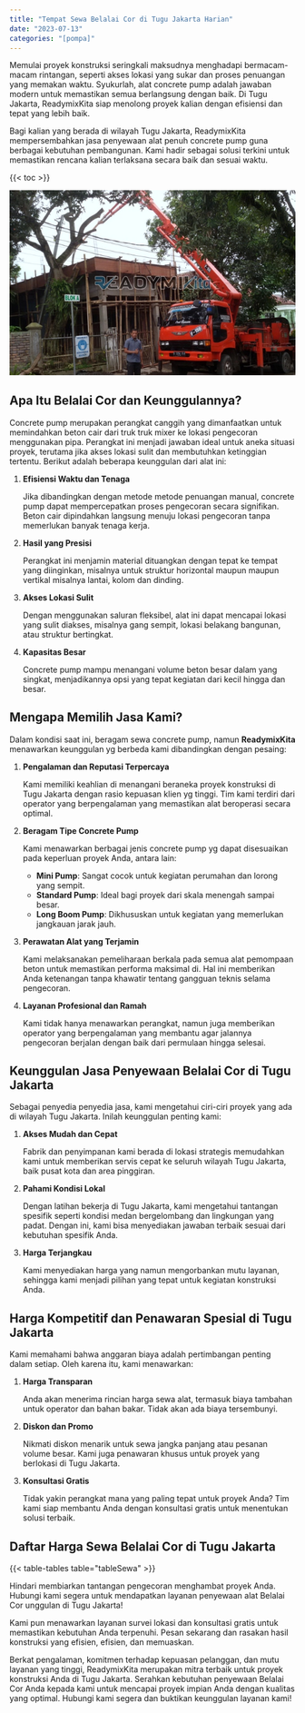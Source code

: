 ```yaml
---
title: "Tempat Sewa Belalai Cor di Tugu Jakarta Harian"
date: "2023-07-13"
categories: "[pompa]"
---
```


Memulai proyek konstruksi seringkali maksudnya menghadapi bermacam-macam rintangan, seperti akses lokasi yang sukar dan proses penuangan yang memakan waktu. Syukurlah, alat concrete pump adalah jawaban modern untuk memastikan semua berlangsung dengan baik. Di Tugu Jakarta, ReadymixKita siap menolong proyek kalian dengan efisiensi dan tepat yang lebih baik.

Bagi kalian yang berada di wilayah Tugu Jakarta, ReadymixKita mempersembahkan jasa penyewaan alat penuh concrete pump guna berbagai kebutuhan pembangunan. Kami hadir sebagai solusi terkini untuk memastikan rencana kalian terlaksana secara baik dan sesuai waktu.

{{< toc >}}

![Tempat Sewa Belalai Cor di Tugu Jakarta Harian](/images/pompa/sewa-pompa-17.jpg)

## Apa Itu Belalai Cor dan Keunggulannya?

Concrete pump merupakan perangkat canggih yang dimanfaatkan untuk memindahkan beton cair dari truk truk mixer ke lokasi pengecoran menggunakan pipa. Perangkat ini menjadi jawaban ideal untuk aneka situasi proyek, terutama jika akses lokasi sulit dan membutuhkan ketinggian tertentu. Berikut adalah beberapa keunggulan dari alat ini:

1. **Efisiensi Waktu dan Tenaga**

   Jika dibandingkan dengan metode metode penuangan manual, concrete pump dapat mempercepatkan proses pengecoran secara signifikan. Beton cair dipindahkan langsung menuju lokasi pengecoran tanpa memerlukan banyak tenaga kerja.

2. **Hasil yang Presisi**

   Perangkat ini menjamin material dituangkan dengan tepat ke tempat yang diinginkan, misalnya untuk struktur horizontal maupun maupun vertikal misalnya lantai, kolom dan dinding.

3. **Akses Lokasi Sulit**

   Dengan menggunakan saluran fleksibel, alat ini dapat mencapai lokasi yang sulit diakses, misalnya gang sempit, lokasi belakang bangunan, atau struktur bertingkat.

4. **Kapasitas Besar**

   Concrete pump mampu menangani volume beton besar dalam yang singkat, menjadikannya opsi yang tepat kegiatan dari kecil hingga dan besar.

## Mengapa Memilih Jasa Kami?

Dalam kondisi saat ini, beragam sewa concrete pump, namun **ReadymixKita** menawarkan keunggulan yg berbeda kami dibandingkan dengan pesaing:

1. **Pengalaman dan Reputasi Terpercaya**

   Kami memiliki keahlian di menangani beraneka proyek konstruksi di Tugu Jakarta dengan rasio kepuasan klien yg tinggi. Tim kami terdiri dari operator yang berpengalaman yang memastikan alat beroperasi secara optimal.

2. **Beragam Tipe Concrete Pump**

   Kami menawarkan berbagai jenis concrete pump yg dapat disesuaikan pada keperluan proyek Anda, antara lain:
   - **Mini Pump**: Sangat cocok untuk kegiatan perumahan dan lorong yang sempit.
   - **Standard Pump**: Ideal bagi proyek dari skala menengah sampai besar.
   - **Long Boom Pump**: Dikhususkan untuk kegiatan yang memerlukan jangkauan jarak jauh.

3. **Perawatan Alat yang Terjamin**

   Kami melaksanakan pemeliharaan berkala pada semua alat pemompaan beton untuk memastikan performa maksimal di. Hal ini memberikan Anda ketenangan tanpa khawatir tentang gangguan teknis selama pengecoran.

4. **Layanan Profesional dan Ramah**

   Kami tidak hanya menawarkan perangkat, namun juga memberikan operator yang berpengalaman yang membantu agar jalannya pengecoran berjalan dengan baik dari permulaan hingga selesai.

## Keunggulan Jasa Penyewaan Belalai Cor di Tugu Jakarta

Sebagai penyedia penyedia jasa, kami mengetahui ciri-ciri proyek yang ada di wilayah Tugu Jakarta. Inilah keunggulan penting kami:

1. **Akses Mudah dan Cepat**

   Fabrik dan penyimpanan kami berada di lokasi strategis memudahkan kami untuk memberikan servis cepat ke seluruh wilayah Tugu Jakarta, baik pusat kota dan area pinggiran.

2. **Pahami Kondisi Lokal**

   Dengan latihan bekerja di Tugu Jakarta, kami mengetahui tantangan spesifik seperti kondisi medan bergelombang dan lingkungan yang padat. Dengan ini, kami bisa menyediakan jawaban terbaik sesuai dari kebutuhan spesifik Anda.

3. **Harga Terjangkau**

   Kami menyediakan harga yang namun mengorbankan mutu layanan, sehingga kami menjadi pilihan yang tepat untuk kegiatan konstruksi Anda.

## Harga Kompetitif dan Penawaran Spesial di Tugu Jakarta

Kami memahami bahwa anggaran biaya adalah pertimbangan penting dalam setiap. Oleh karena itu, kami menawarkan:

1. **Harga Transparan**

   Anda akan menerima rincian harga sewa alat, termasuk biaya tambahan untuk operator dan bahan bakar. Tidak akan ada biaya tersembunyi.

2. **Diskon dan Promo**

   Nikmati diskon menarik untuk sewa jangka panjang atau pesanan volume besar. Kami juga penawaran khusus untuk proyek yang berlokasi di Tugu Jakarta.

3. **Konsultasi Gratis**

   Tidak yakin perangkat mana yang paling tepat untuk proyek Anda? Tim kami siap membantu Anda dengan konsultasi gratis untuk menentukan solusi terbaik.

## Daftar Harga Sewa Belalai Cor di Tugu Jakarta

{{< table-tables table="tableSewa" >}}

Hindari membiarkan tantangan pengecoran menghambat proyek Anda. Hubungi kami segera untuk mendapatkan layanan penyewaan alat Belalai Cor unggulan di Tugu Jakarta!

Kami pun menawarkan layanan survei lokasi dan konsultasi gratis untuk memastikan kebutuhan Anda terpenuhi. Pesan sekarang dan rasakan hasil konstruksi yang efisien, efisien, dan memuaskan.

Berkat pengalaman, komitmen terhadap kepuasan pelanggan, dan mutu layanan yang tinggi, ReadymixKita merupakan mitra terbaik untuk proyek konstruksi Anda di Tugu Jakarta. Serahkan kebutuhan penyewaan Belalai Cor Anda kepada kami untuk mencapai proyek impian Anda dengan kualitas yang optimal. Hubungi kami segera dan buktikan keunggulan layanan kami!